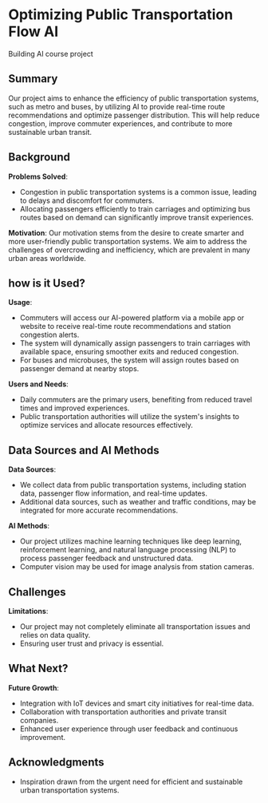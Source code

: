 # Optimizing Public Transportation Flow AI

Building AI course project


## Summary

Our project aims to enhance the efficiency of public transportation systems, such as metro and buses, by utilizing AI to provide real-time route recommendations and optimize passenger distribution. This will help reduce congestion, improve commuter experiences, and contribute to more sustainable urban transit.

## Background

**Problems Solved**:
- Congestion in public transportation systems is a common issue, leading to delays and discomfort for commuters.
- Allocating passengers efficiently to train carriages and optimizing bus routes based on demand can significantly improve transit experiences.

**Motivation**:
Our motivation stems from the desire to create smarter and more user-friendly public transportation systems. We aim to address the challenges of overcrowding and inefficiency, which are prevalent in many urban areas worldwide.

## how is it Used?

**Usage**:
- Commuters will access our AI-powered platform via a mobile app or website to receive real-time route recommendations and station congestion alerts.
- The system will dynamically assign passengers to train carriages with available space, ensuring smoother exits and reduced congestion.
- For buses and microbuses, the system will assign routes based on passenger demand at nearby stops.

**Users and Needs**:
- Daily commuters are the primary users, benefiting from reduced travel times and improved experiences.
- Public transportation authorities will utilize the system's insights to optimize services and allocate resources effectively.

## Data Sources and AI Methods

**Data Sources**:
- We collect data from public transportation systems, including station data, passenger flow information, and real-time updates.
- Additional data sources, such as weather and traffic conditions, may be integrated for more accurate recommendations.

**AI Methods**:
- Our project utilizes machine learning techniques like deep learning, reinforcement learning, and natural language processing (NLP) to process passenger feedback and unstructured data.
- Computer vision may be used for image analysis from station cameras.

## Challenges

**Limitations**:
- Our project may not completely eliminate all transportation issues and relies on data quality.
- Ensuring user trust and privacy is essential.

## What Next?

**Future Growth**:
- Integration with IoT devices and smart city initiatives for real-time data.
- Collaboration with transportation authorities and private transit companies.
- Enhanced user experience through user feedback and continuous improvement.

## Acknowledgments

* Inspiration drawn from the urgent need for efficient and sustainable urban transportation systems.
